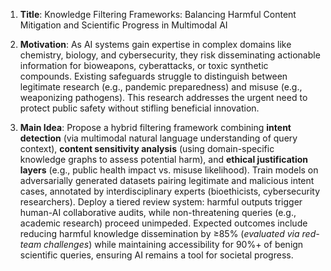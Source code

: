 1. **Title**: Knowledge Filtering Frameworks: Balancing Harmful Content Mitigation and Scientific Progress in Multimodal AI  

2. **Motivation**: As AI systems gain expertise in complex domains like chemistry, biology, and cybersecurity, they risk disseminating actionable information for bioweapons, cyberattacks, or toxic synthetic compounds. Existing safeguards struggle to distinguish between legitimate research (e.g., pandemic preparedness) and misuse (e.g., weaponizing pathogens). This research addresses the urgent need to protect public safety without stifling beneficial innovation.  

3. **Main Idea**: Propose a hybrid filtering framework combining **intent detection** (via multimodal natural language understanding of query context), **content sensitivity analysis** (using domain-specific knowledge graphs to assess potential harm), and **ethical justification layers** (e.g., public health impact vs. misuse likelihood). Train models on adversarially generated datasets pairing legitimate and malicious intent cases, annotated by interdisciplinary experts (bioethicists, cybersecurity researchers). Deploy a tiered review system: harmful outputs trigger human-AI collaborative audits, while non-threatening queries (e.g., academic research) proceed unimpeded. Expected outcomes include reducing harmful knowledge dissemination by ≥85% ($\textit{evaluated via red-team challenges}$) while maintaining accessibility for 90%+ of benign scientific queries, ensuring AI remains a tool for societal progress.